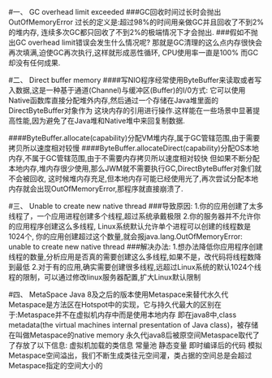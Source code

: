 #一、 GC overhead limit exceeded
###GC回收时间过长时会抛出OutOfMemoryError
    过长的定义是:超过98%的时间用亲做GC并且回收了不到2%的堆内存,
    连续多次GC都只回收了不到2%的极端情况下才会抛出.
###假如不抛出GC overhead limit错误会发生什么情况呢?
    那就是GC清理的这么点内存很快会再次填满,迫使GC再次执行,这样就形成恶性循环,
    CPU使用率一直是100% 而GC却没有任何成果.
    
    
#二、 Direct buffer memory
####写NIO程序经常使用ByteBuffer来读取或者写入数据,这是一种基于通道(Channel)与缓冲区(Buffer)的I/0方式:
    它可以使用Native函数库直接分配堆外内存,然后通过一个存储在Java堆里面的DirectByteBuffer对象作为
    这块内存的引用进行操作.这样能在一些场景中显著提高性能,因为避免了在Java堆和Native堆中来回复制数据.
    
####ByteBuffer.allocate(capability)分配VM堆内存,属于GC管辖范围,由于需要拷贝所以速度相对较慢
####ByteBuffer.allocateDirect(capability)分配OS本地内存,不属于GC管辖范围,由于不需要内存拷贝所以速度相对较快
    但如果不断分配本地内存,堆内存很少使用,那么JWM就不需要执行GC,DirectByteBuffer对象们就不会被回收,
    这时候堆内存充足,但本地内存可能已经使用光了,再次尝试分配本地内存就会出现OutOfMemoryError,那程序就直接崩溃了.


#三、 Unable to create new native thread
###导致原因:
    1.你的应用创建了太多线程了，一个应用进程创建多个线程,超过系统承戴极限
    2.你的服务器并不允许你的应用程序创建这么多线程, Linux系统默认允许单个进程可以创建的线程数是1024个,
    你的应用创建超过这个数量,就会报java.lang.OutOfMemoryError: unable to create new native thread
###解决办法:
    1.想办法降低你应用程序创建线程的数量,分析应用是否真的需要创建这么多线程,如果不是，改代码将线程数降到最低
    2.对于有的应用,确实需要创建很多线程,远超过Linux系统的默认1024个线程的限制，可以通过修改linux服务器配置,扩大Linux默认限制


#四、 MetaSpace
    Java 8及之后的版本使用Metaspace来替代水久代
    Metaspace是方法区在Hotspot中的实现，它与持久代最大的区别在于:Metaspace并不在虚拟机内存中而是使用本地内存
    即在java8中,class metadata(the virtual machines internal presentation of Java class)，被存储在叫做Metaspace的native memory
    永久代java8后被原空间Metaspace取代了了存放了以下信息:
        虚拟机加载的类信息
        常量池
        静态变量
        即时编译后的代码
    模拟Metaspace空间溢出，我们不断生成类往元空间灌，类占据的空间总是会超过Metaspace指定的空间大小的

